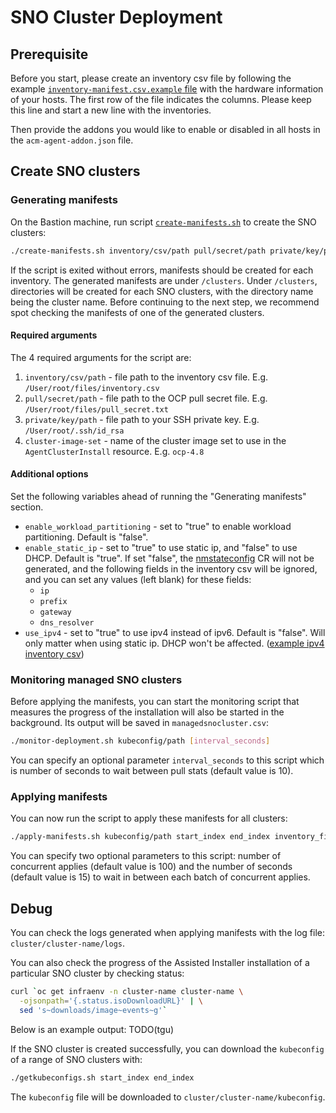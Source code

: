 # SNO Cluster Deployment

## Prerequisite
Before you start, please create an inventory csv file by following the example [`inventory-manifest.csv.example` file](https://github.com/open-cluster-management/assisted-installer-batch-deploy-tool/blob/main/inventory-manifest.csv.example) with the hardware information of your hosts.  The first row of the file indicates the columns. Please keep this line and start a new line with the inventories.

Then provide the addons you would like to enable or disabled in all hosts in the `acm-agent-addon.json` file.

## Create SNO clusters
### Generating manifests
On the Bastion machine, run script [`create-manifests.sh`](https://github.com/open-cluster-management/assisted-installer-batch-deploy-tool/blob/main/create-manifests.sh) to create the SNO clusters:
```sh
./create-manifests.sh inventory/csv/path pull/secret/path private/key/path cluster-image-set
```

If the script is exited without errors, manifests should be created for each inventory. The generated manifests are under `/clusters`. Under `/clusters`, directories will be created for each SNO clusters, with the directory name being the cluster name. Before continuing to the next step, we recommend spot checking the manifests of one of the generated clusters.

#### Required arguments
The 4 required arguments for the script are:
1. `inventory/csv/path` - file path to the inventory csv file. E.g. `/User/root/files/inventory.csv`
2. `pull/secret/path` - file path to the OCP pull secret file. E.g. `/User/root/files/pull_secret.txt`
3. `private/key/path` - file path to your SSH private key. E.g. `/User/root/.ssh/id_rsa`
4. `cluster-image-set` - name of the cluster image set to use in the `AgentClusterInstall` resource. E.g. `ocp-4.8`

#### Additional options
Set the following variables ahead of running the "Generating manifests" section.
- `enable_workload_partitioning` - set to "true" to enable workload partitioning. Default is "false".
- `enable_static_ip` - set to "true" to use static ip, and "false" to use DHCP. Default is "true". If set "false", the [nmstateconfig](templates/nmstate.template.yaml) CR will not be generated, and the following fields in the inventory csv will be ignored, and you can set any values (left blank) for these fields:
    - `ip`
    - `prefix`
    - `gateway`
    - `dns_resolver`
- `use_ipv4` - set to "true" to use ipv4 instead of ipv6. Default is "false". Will only matter when using static ip. DHCP won't be affected. ([example ipv4 inventory csv](inventory-manifest.csv.ipv4.example))

### Monitoring managed SNO clusters
Before applying the manifests, you can start the monitoring script that measures the progress of the installation will also be started in the background. Its output will be saved in `managedsnocluster.csv`:
```sh
./monitor-deployment.sh kubeconfig/path [interval_seconds]
```
You can specify an optional parameter `interval_seconds` to this script which is number of seconds to wait between pull stats (default value is 10).

### Applying manifests
You can now run the script to apply these manifests for all clusters:
```sh
./apply-manifests.sh kubeconfig/path start_index end_index inventory_file [NUM_CONCURRENT_APPLY] [INTERVAL_SECOND]
```
You can specify two optional parameters to this script: number of concurrent applies (default value is 100) and the number of seconds (default value is 15) to wait in between each batch of concurrent applies.

## Debug

You can check the logs generated when applying manifests with the log file: `cluster/cluster-name/logs`.

You can also check the progress of the Assisted Installer installation of a particular SNO cluster by checking status:
```sh
curl `oc get infraenv -n cluster-name cluster-name \
  -ojsonpath='{.status.isoDownloadURL}' | \
  sed 's~downloads/image~events~g'`
```

Below is an example output: TODO(tgu)

If the SNO cluster is created successfully, you can download the `kubeconfig` of a range of SNO clusters with:
```sh
./getkubeconfigs.sh start_index end_index
```
The `kubeconfig` file will be downloaded to `cluster/cluster-name/kubeconfig`.
